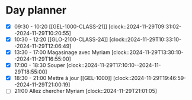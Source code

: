 # Day planner

- [x] 09:30 - 10:20 [[GEL-1000-CLASS-21]]
      [clock::2024-11-29T09:31:02--2024-11-29T10:20:55]
- [x] 10:30 - 12:20 [[GLO-2100-CLASS-24]]
      [clock::2024-11-29T10:33:10--2024-11-29T12:06:49]
- [x] 13:30 - 17:00 Magasinage avec Myriam
     [clock::2024-11-29T13:30:10--2024-11-29T16:55:00]
- [x] 17:00 - 18:30 Souper
     [clock::2024-11-29T17:10:10--2024-11-29T18:55:00]
- [x] 18:30 - 21:00 Mettre à jour [[GEL-1000]]
      [clock::2024-11-29T19:46:59--2024-11-29T21:00:19]
- [ ] 21:00 Allez chercher Myriam
      [clock::2024-11-29T21:01:05]
